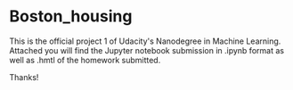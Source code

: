 # Boston_housing
This is the official project 1 of Udacity's Nanodegree in Machine Learning. 
Attached you will find the Jupyter notebook submission in .ipynb format as well as .hmtl of the homework submitted. 

Thanks!

